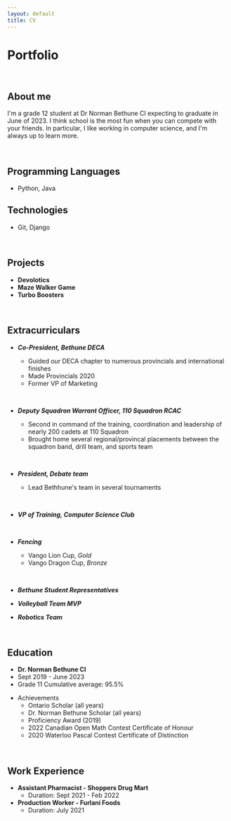 ```yaml
---
layout: default
title: CV
---
```



# Portfolio


<p>&nbsp;</p>

## About me


I'm a grade 12 student at Dr Norman Bethune CI expecting to graduate in June of 2023. I think school is the most fun when you can compete with your friends. In particular, I like working in computer science, and I'm always up to learn more.

<p>&nbsp;</p>

## Programming Languages
* Python, Java


## Technologies
* Git, Django

<p>&nbsp;</p>

## Projects

* **Devolotics**
* **Maze Walker Game**
* **Turbo Boosters**

<p>&nbsp;</p>

## Extracurriculars

- ***Co-President, Bethune DECA***
    * Guided our DECA chapter to numerous provincials and international finishes
    * Made Provincials 2020
    * Former VP of Marketing

    <p>&nbsp;</p>
- ***Deputy Squadron Warrant Officer, 110 Squadron RCAC***
    * Second in command of the training, coordination and leadership of nearly 200 cadets at 110 Squadron
    * Brought home several regional/provincal placements between the squadron band, drill team, and sports team
    <p>&nbsp;</p>
- ***President, Debate team***
    * Lead Bethhune's team in several tournaments
     <p>&nbsp;</p>
- ***VP of Training, Computer Science Club***
    <p>&nbsp;</p>
- ***Fencing***
    * Vango Lion Cup, *Gold*
    * Vango Dragon Cup, *Bronze*
    <p>&nbsp;</p>
- ***Bethune Student Representatives***
- ***Volleyball Team MVP***
- ***Robotics Team***


<p>&nbsp;</p>

## Education

* **Dr. Norman Bethune CI**
* Sept 2019 - June 2023
* Grade 11 Cumulative average: 95.5%
- Achievements
    * Ontario Scholar (all years)
    * Dr. Norman Bethune Scholar (all years)
    * Proficiency Award (2019)
    * 2022 Canadian Open Math Contest Certificate of Honour
    * 2020 Waterloo Pascal Contest Certificate of Distinction

<p>&nbsp;</p>

## Work Experience 

- **Assistant Pharmacist - Shoppers Drug Mart**
    * Duration: Sept 2021 - Feb 2022
- **Production Worker - Furlani Foods**
    * Duration: July 2021

<p>&nbsp;</p>
<p>&nbsp;</p>
<p>&nbsp;</p>
<p>&nbsp;</p>
<p>&nbsp;</p>
<p>&nbsp;</p>
<p>&nbsp;</p>